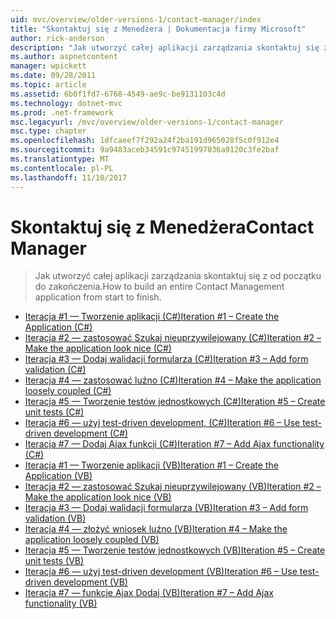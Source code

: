 ```yaml
---
uid: mvc/overview/older-versions-1/contact-manager/index
title: "Skontaktuj się z Menedżera | Dokumentacja firmy Microsoft"
author: rick-anderson
description: "Jak utworzyć całej aplikacji zarządzania skontaktuj się z od początku do zakończenia."
ms.author: aspnetcontent
manager: wpickett
ms.date: 09/28/2011
ms.topic: article
ms.assetid: 6b0f1fd7-6768-4549-ae9c-be9131103c4d
ms.technology: dotnet-mvc
ms.prod: .net-framework
msc.legacyurl: /mvc/overview/older-versions-1/contact-manager
msc.type: chapter
ms.openlocfilehash: 1dfcaeef7f292a24f2ba191d965028f5c0f912e4
ms.sourcegitcommit: 9a9483aceb34591c97451997036a9120c3fe2baf
ms.translationtype: MT
ms.contentlocale: pl-PL
ms.lasthandoff: 11/10/2017
---
```

<a name="contact-manager"></a><span data-ttu-id="bff78-103">Skontaktuj się z Menedżera</span><span class="sxs-lookup"><span data-stu-id="bff78-103">Contact Manager</span></span>
====================
> <span data-ttu-id="bff78-104">Jak utworzyć całej aplikacji zarządzania skontaktuj się z od początku do zakończenia.</span><span class="sxs-lookup"><span data-stu-id="bff78-104">How to build an entire Contact Management application from start to finish.</span></span>


- [<span data-ttu-id="bff78-105">Iteracja #1 — Tworzenie aplikacji (C#)</span><span class="sxs-lookup"><span data-stu-id="bff78-105">Iteration #1 – Create the Application (C#)</span></span>](iteration-1-create-the-application-cs.md)
- [<span data-ttu-id="bff78-106">Iteracja #2 — zastosować Szukaj nieuprzywilejowany (C#)</span><span class="sxs-lookup"><span data-stu-id="bff78-106">Iteration #2 – Make the application look nice (C#)</span></span>](iteration-2-make-the-application-look-nice-cs.md)
- [<span data-ttu-id="bff78-107">Iteracja #3 — Dodaj walidacji formularza (C#)</span><span class="sxs-lookup"><span data-stu-id="bff78-107">Iteration #3 – Add form validation (C#)</span></span>](iteration-3-add-form-validation-cs.md)
- [<span data-ttu-id="bff78-108">Iteracja #4 — zastosować luźno (C#)</span><span class="sxs-lookup"><span data-stu-id="bff78-108">Iteration #4 – Make the application loosely coupled (C#)</span></span>](iteration-4-make-the-application-loosely-coupled-cs.md)
- [<span data-ttu-id="bff78-109">Iteracja #5 — Tworzenie testów jednostkowych (C#)</span><span class="sxs-lookup"><span data-stu-id="bff78-109">Iteration #5 – Create unit tests (C#)</span></span>](iteration-5-create-unit-tests-cs.md)
- [<span data-ttu-id="bff78-110">Iteracja #6 — użyj test-driven development, (C#)</span><span class="sxs-lookup"><span data-stu-id="bff78-110">Iteration #6 – Use test-driven development (C#)</span></span>](iteration-6-use-test-driven-development-cs.md)
- [<span data-ttu-id="bff78-111">Iteracja #7 — Dodaj Ajax funkcji (C#)</span><span class="sxs-lookup"><span data-stu-id="bff78-111">Iteration #7 – Add Ajax functionality (C#)</span></span>](iteration-7-add-ajax-functionality-cs.md)
- [<span data-ttu-id="bff78-112">Iteracja #1 — Tworzenie aplikacji (VB)</span><span class="sxs-lookup"><span data-stu-id="bff78-112">Iteration #1 – Create the Application (VB)</span></span>](iteration-1-create-the-application-vb.md)
- [<span data-ttu-id="bff78-113">Iteracja #2 — zastosować Szukaj nieuprzywilejowany (VB)</span><span class="sxs-lookup"><span data-stu-id="bff78-113">Iteration #2 – Make the application look nice (VB)</span></span>](iteration-2-make-the-application-look-nice-vb.md)
- [<span data-ttu-id="bff78-114">Iteracja #3 — Dodaj walidacji formularza (VB)</span><span class="sxs-lookup"><span data-stu-id="bff78-114">Iteration #3 – Add form validation (VB)</span></span>](iteration-3-add-form-validation-vb.md)
- [<span data-ttu-id="bff78-115">Iteracja #4 — złożyć wniosek luźno (VB)</span><span class="sxs-lookup"><span data-stu-id="bff78-115">Iteration #4 – Make the application loosely coupled (VB)</span></span>](iteration-4-make-the-application-loosely-coupled-vb.md)
- [<span data-ttu-id="bff78-116">Iteracja #5 — Tworzenie testów jednostkowych (VB)</span><span class="sxs-lookup"><span data-stu-id="bff78-116">Iteration #5 – Create unit tests (VB)</span></span>](iteration-5-create-unit-tests-vb.md)
- [<span data-ttu-id="bff78-117">Iteracja #6 — użyj test-driven development (VB)</span><span class="sxs-lookup"><span data-stu-id="bff78-117">Iteration #6 – Use test-driven development (VB)</span></span>](iteration-6-use-test-driven-development-vb.md)
- [<span data-ttu-id="bff78-118">Iteracja #7 — funkcje Ajax Dodaj (VB)</span><span class="sxs-lookup"><span data-stu-id="bff78-118">Iteration #7 – Add Ajax functionality (VB)</span></span>](iteration-7-add-ajax-functionality-vb.md)
